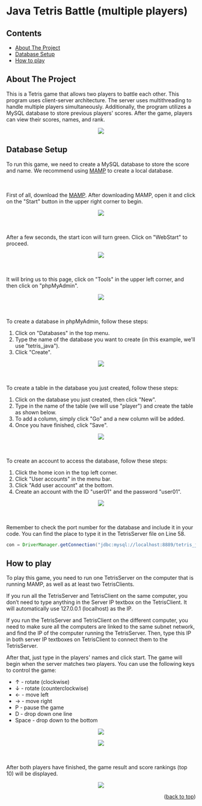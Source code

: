 # Java Tetris Battle (multiple players)



## Contents

- <a href="#about-the-project">About The Project</a>
- <a href="#database-setup">Database Setup</a>
- <a href="#how-to-play">How to play</a>

## About The Project

This is a Tetris game that allows two players to battle each other. This program uses client-server architecture. The server uses multithreading to handle multiple players simultaneously. Additionally, the program utilizes a MySQL database to store previous players' scores. After the game, players can view their scores, names, and rank.

<p align="center">
<img src="image/game.gif"/>
</p>


## Database Setup

To run this game, we need to create a MySQL database to store the score and name. We recommend using [MAMP](https://www.mamp.info/en/windows/) to create a local database.

<br></br>
First of all, download the [MAMP](https://www.mamp.info/en/windows/). After downloading MAMP, open it and click on the "Start" button in the upper right corner to begin.

<p align="center">
<img src="image/MAMP-1.jpeg"/>
</p>

<br></br>
After a few seconds, the start icon will turn green. Click on "WebStart" to proceed.

<p align="center">
<img src="image/MAMP-2.jpeg"/>
</p>

<br></br>
It will bring us to this page, click on "Tools" in the upper left corner, and then click on "phpMyAdmin".

<p align="center">
<img src="image/phpMyAdmin-1.png"/>
</p>

<br></br>
To create a database in phpMyAdmin, follow these steps:

1. Click on "Databases" in the top menu.
2. Type the name of the database you want to create (in this example, we'll use "tetris_java").
3. Click "Create".

<p align="center">
<img src="image/phpMyAdmin-2.png"/>
</p>

<br></br>
To create a table in the database you just created, follow these steps:

1. Click on the database you just created, then click "New".
2. Type in the name of the table (we will use "player") and create the table as shown below.
3. To add a column, simply click "Go" and a new column will be added.
4. Once you have finished, click "Save".

<p align="center">
<img src="image/phpMyAdmin-3.png"/>
</p>

<br></br>
To create an account to access the database, follow these steps:

1. Click the home icon in the top left corner.
2. Click "User accounts" in the menu bar.
3. Click "Add user account" at the bottom.
4. Create an account with the ID "user01" and the password "user01".

<p align="center">
<img src="image/phpMyAdmin-4.jpeg"/>
</p>

<br></br>
Remember to check the port number for the database and include it in your code. You can find the place to type it in the TetrisServer file on Line 58.

```java
con = DriverManager.getConnection("jdbc:mysql://localhost:8889/tetris_java","user01","user01");
```

## How to play

To play this game, you need to run one TetrisServer on the computer that is running MAMP, as well as at least two TetrisClients.

If you run all the TetrisServer and TetrisClient on the same computer, you don’t need to type anything in the Server IP textbox on the TetrisClient. It will automatically use 127.0.0.1 (localhost) as the IP.

If you run the TetrisServer and TetrisClient on the different computer, you need to make sure all the computers are linked to the same subnet network, and find the IP of the computer running the TetrisServer. Then, type this IP in both server IP textboxes on TetrisClient to connect them to the TetrisServer.

After that, just type in the players' names and click start. The game will begin when the server matches two players. You can use the following keys to control the game:

- ↑ - rotate (clockwise)
- ↓ - rotate (counterclockwise)
- ← - move left
- → - move right
- P - pause the game
- D - drop down one line
- Space - drop down to the bottom

<p align="center">
<img src="image/server.jpeg"/>
</p>


<p align="center">
<img src="image/client-1.jpeg"/>
</p>

<br></br>
After both players have finished, the game result and score rankings (top 10) will be displayed.

<p align="center">
<img src="image/client-2.jpg"/>
</p>

<p align="right">(<a href="#contents">back to top</a>)</p>
